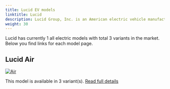 ```yaml
---
title: Lucid EV models
linktitle: Lucid
description: Lucid Group, Inc. is an American electric vehicle manufacturer headquartered in Newark, California. The company was founded in 2007. Deliveries of the Dream Edition launch versions were made available to the first group of 520 reservation holders on October 30, 2021  
weight: 30
---
```

Lucid has currently 1 all electric models with total 3 variants in the market. Below you find links for each model page.  


## Lucid Air

[![Air](https://media.evkx.net/multimedia/models/lucid/air/air_dream_edition_performance/main_1_st.jpg)](air)

This model is available in 3 variant(s). 
[Read full details](air/)
